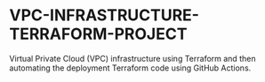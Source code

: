 # VPC-INFRASTRUCTURE-TERRAFORM-PROJECT
Virtual Private Cloud (VPC) infrastructure using Terraform and then automating the deployment Terraform code using GitHub Actions. 
